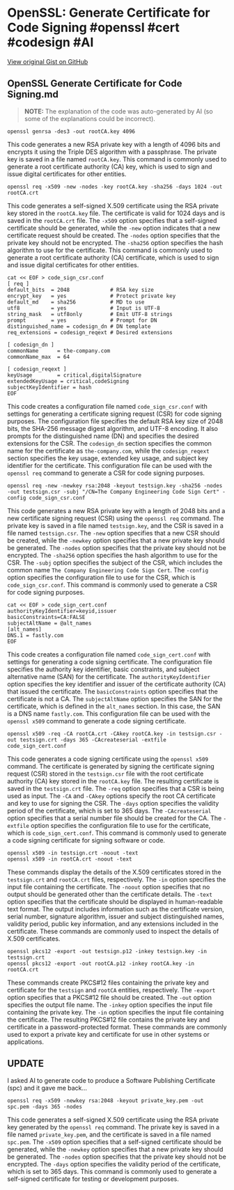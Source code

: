 # OpenSSL: Generate Certificate for Code Signing #openssl #cert #codesign #AI

[View original Gist on GitHub](https://gist.github.com/Integralist/94be4633641bc644ef3b9cb50d8926fb)

## OpenSSL Generate Certificate for Code Signing.md

> **NOTE:** The explanation of the code was auto-generated by AI (so some of the explanations could be incorrect).

```shell
openssl genrsa -des3 -out rootCA.key 4096
```

This code generates a new RSA private key with a length of 4096 bits and encrypts it using the Triple DES algorithm with a passphrase. The private key is saved in a file named `rootCA.key`. This command is commonly used to generate a root certificate authority (CA) key, which is used to sign and issue digital certificates for other entities.

```shell
openssl req -x509 -new -nodes -key rootCA.key -sha256 -days 1024 -out rootCA.crt
```

This code generates a self-signed X.509 certificate using the RSA private key stored in the `rootCA.key` file. The certificate is valid for 1024 days and is saved in the `rootCA.crt` file. The `-x509` option specifies that a self-signed certificate should be generated, while the `-new` option indicates that a new certificate request should be created. The `-nodes` option specifies that the private key should not be encrypted. The `-sha256` option specifies the hash algorithm to use for the certificate. This command is commonly used to generate a root certificate authority (CA) certificate, which is used to sign and issue digital certificates for other entities.

```shell
cat << EOF > code_sign_csr.conf
[ req ]
default_bits  = 2048             # RSA key size
encrypt_key   = yes              # Protect private key
default_md    = sha256           # MD to use
utf8          = yes              # Input is UTF-8
string_mask   = utf8only         # Emit UTF-8 strings
prompt        = yes              # Prompt for DN
distinguished_name = codesign_dn # DN template
req_extensions = codesign_reqext # Desired extensions

[ codesign_dn ]
commonName      = the-company.com
commonName_max  = 64

[ codesign_reqext ]
keyUsage        = critical,digitalSignature
extendedKeyUsage = critical,codeSigning
subjectKeyIdentifier = hash
EOF
```

This code creates a configuration file named `code_sign_csr.conf` with settings for generating a certificate signing request (CSR) for code signing purposes. The configuration file specifies the default RSA key size of 2048 bits, the SHA-256 message digest algorithm, and UTF-8 encoding. It also prompts for the distinguished name (DN) and specifies the desired extensions for the CSR. The `codesign_dn` section specifies the common name for the certificate as `the-company.com`, while the `codesign_reqext` section specifies the key usage, extended key usage, and subject key identifier for the certificate. This configuration file can be used with the `openssl req` command to generate a CSR for code signing purposes.

```shell
openssl req -new -newkey rsa:2048 -keyout testsign.key -sha256 -nodes -out testsign.csr -subj "/CN=The Company Engineering Code Sign Cert" -config code_sign_csr.conf
```

This code generates a new RSA private key with a length of 2048 bits and a new certificate signing request (CSR) using the `openssl req` command. The private key is saved in a file named `testsign.key`, and the CSR is saved in a file named `testsign.csr`. The `-new` option specifies that a new CSR should be created, while the `-newkey` option specifies that a new private key should be generated. The `-nodes` option specifies that the private key should not be encrypted. The `-sha256` option specifies the hash algorithm to use for the CSR. The `-subj` option specifies the subject of the CSR, which includes the common name `The Company Engineering Code Sign Cert`. The `-config` option specifies the configuration file to use for the CSR, which is `code_sign_csr.conf`. This command is commonly used to generate a CSR for code signing purposes.

```shell
cat << EOF > code_sign_cert.conf
authorityKeyIdentifier=keyid,issuer
basicConstraints=CA:FALSE
subjectAltName = @alt_names
[alt_names]
DNS.1 = fastly.com
EOF
```

This code creates a configuration file named `code_sign_cert.conf` with settings for generating a code signing certificate. The configuration file specifies the authority key identifier, basic constraints, and subject alternative name (SAN) for the certificate. The `authorityKeyIdentifier` option specifies the key identifier and issuer of the certificate authority (CA) that issued the certificate. The `basicConstraints` option specifies that the certificate is not a CA. The `subjectAltName` option specifies the SAN for the certificate, which is defined in the `alt_names` section. In this case, the SAN is a DNS name `fastly.com`. This configuration file can be used with the `openssl x509` command to generate a code signing certificate.

```shell
openssl x509 -req -CA rootCA.crt -CAkey rootCA.key -in testsign.csr -out testsign.crt -days 365 -CAcreateserial -extfile code_sign_cert.conf
```

This code generates a code signing certificate using the `openssl x509` command. The certificate is generated by signing the certificate signing request (CSR) stored in the `testsign.csr` file with the root certificate authority (CA) key stored in the `rootCA.key` file. The resulting certificate is saved in the `testsign.crt` file. The `-req` option specifies that a CSR is being used as input. The `-CA` and `-CAkey` options specify the root CA certificate and key to use for signing the CSR. The `-days` option specifies the validity period of the certificate, which is set to 365 days. The `-CAcreateserial` option specifies that a serial number file should be created for the CA. The `-extfile` option specifies the configuration file to use for the certificate, which is `code_sign_cert.conf`. This command is commonly used to generate a code signing certificate for signing software or code.

```shell
openssl x509 -in testsign.crt -noout -text
openssl x509 -in rootCA.crt -noout -text
```

These commands display the details of the X.509 certificates stored in the `testsign.crt` and `rootCA.crt` files, respectively. The `-in` option specifies the input file containing the certificate. The `-noout` option specifies that no output should be generated other than the certificate details. The `-text` option specifies that the certificate should be displayed in human-readable text format. The output includes information such as the certificate version, serial number, signature algorithm, issuer and subject distinguished names, validity period, public key information, and any extensions included in the certificate. These commands are commonly used to inspect the details of X.509 certificates.

```shell
openssl pkcs12 -export -out testsign.p12 -inkey testsign.key -in testsign.crt
openssl pkcs12 -export -out rootCA.p12 -inkey rootCA.key -in rootCA.crt
```

These commands create PKCS#12 files containing the private key and certificate for the `testsign` and `rootCA` entities, respectively. The `-export` option specifies that a PKCS#12 file should be created. The `-out` option specifies the output file name. The `-inkey` option specifies the input file containing the private key. The `-in` option specifies the input file containing the certificate. The resulting PKCS#12 file contains the private key and certificate in a password-protected format. These commands are commonly used to export a private key and certificate for use in other systems or applications.


## UPDATE

I asked AI to generate code to produce a Software Publishing Certificate (spc) and it gave me back...

```shell
openssl req -x509 -newkey rsa:2048 -keyout private_key.pem -out spc.pem -days 365 -nodes
```

This code generates a self-signed X.509 certificate using the RSA private key generated by the `openssl req` command. The private key is saved in a file named `private_key.pem`, and the certificate is saved in a file named `spc.pem`. The `-x509` option specifies that a self-signed certificate should be generated, while the `-newkey` option specifies that a new private key should be generated. The `-nodes` option specifies that the private key should not be encrypted. The `-days` option specifies the validity period of the certificate, which is set to 365 days. This command is commonly used to generate a self-signed certificate for testing or development purposes.


